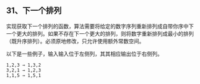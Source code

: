 ## 31、下一个排列

实现获取下一个排列的函数，算法需要将给定的数字序列重新排列成自带你序中下一个更大的排列。如果不存在下一个更大的排列，则将数字重新排列成最小的排列（既升序排列）。必须原地修改，只允许使用额外常数空间。

以下是一些例子，输入输入位于左侧列，其其相应输出位于右侧列。

```
1,2,3 → 1,3,2
3,2,1 → 1,2,3
1,1,5 → 1,5,1
```

